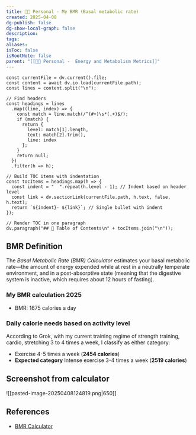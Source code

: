 ```yaml
---
title: 🏋🏿 Personal - My BMR (Basal metabolic rate)
created: 2025-04-08
dg-publish: false
dg-show-local-graph: false
description: 
tags: 
aliases: 
isToc: false
isRootNote: false
parent: "[[🏋🏿 Personal -  Energy and Metabolism Metrics]]"
---
```

```dataviewjs
const currentFile = dv.current().file;
const content = await dv.io.load(currentFile.path);
const lines = content.split("\n");

// Find headers
const headings = lines
  .map((line, index) => {
    const match = line.match(/^(#+)\s*(.+)$/);
    if (match) {
      return {
        level: match[1].length,
        text: match[2].trim(),
        line: index
      };
    }
    return null;
  })
  .filter(h => h);

// Build TOC items with indentation
const tocItems = headings.map(h => {
  const indent = "  ".repeat(h.level - 1); // Indent based on header level
  const link = dv.sectionLink(currentFile.path, h.text, false, h.text);
  return `${indent}- ${link}`; // Single bullet with indent
});

// Render TOC in one paragraph
dv.paragraph("## 📑 Table of Contents\n" + tocItems.join("\n"));
```
## BMR Definition
The _Basal Metabolic Rate (BMR) Calculator_ estimates your basal metabolic rate—the amount of energy expended while at rest in a neutrally temperate environment, and in a post-absorptive state (meaning that the digestive system is inactive, which requires about 12 hours of fasting).
### My BMR calculation 2025
* BMR: 1675 calories a day
### Daily calorie needs based on activity level
According to Grok, with my current training regime of strength training, cardio, stretching 3 to 4 times a week, I classify as either category:

* Exercise 4-5 times a week (**2454 calories**) 
* **Expected category** Intense exercise 3-4 times a week (**2519 calories**)
## Screenshot from calculator
![[pasted-image-20250408124819.png|650]]
## References
* [BMR Calculator](https://www.calculator.net/bmr-calculator.html?cage=30&csex=m&cheightfeet=5&cheightinch=10&cpound=160&cheightmeter=160&ckg=77&cmop=0&coutunit=c&cformula=m&cfatpct=20&ctype=metric&x=Calculate)